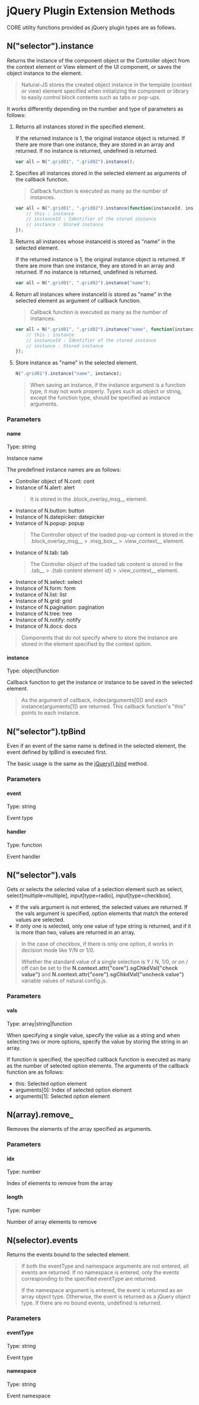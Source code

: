 # jQuery Plugin Extension Methods

CORE utility functions provided as jQuery plugin types are as follows.

## N("selector").instance

Returns the instance of the component object or the Controller object from the context element or View element of the UI component, or saves the object instance to the element.

> Natural-JS stores the created object instance in the template (context or view) element specified when initializing the component or library to easily control block contents such as tabs or pop-ups.

It works differently depending on the number and type of parameters as follows:

1. Returns all instances stored in the specified element.
   
   If the returned instance is 1, the original instance object is returned. If there are more than one instance, they are stored in an array and returned. If no instance is returned, undefined is returned.
   
   ```javascript
   var all = N(".grid01", ".grid02").instance();
   ```

2. Specifies all instances stored in the selected element as arguments of the callback function.
   
   > Callback function is executed as many as the number of instances.
   
   ```javascript
   var all = N(".grid01", ".grid02").instance(function(instanceId, instance) {
       // this : instance
       // instanceId : Identifier of the stored instance
       // instance : Stored instance
   });
   ```

3. Returns all instances whose instanceId is stored as "name" in the selected element.
   
   If the returned instance is 1, the original instance object is returned. If there are more than one instance, they are stored in an array and returned. If no instance is returned, undefined is returned.
   
   ```javascript
   var all = N(".grid01", ".grid02").instance("name");
   ```

4. Return all instances where instanceId is stored as "name" in the selected element as argument of callback function.
   
   > Callback function is executed as many as the number of instances.
   
   ```javascript
   var all = N(".grid01", ".grid02").instance("name", function(instanceId, instance) {
       // this : instance
       // instanceId : Identifier of the stored instance
       // instance : Stored instance
   });
   ```

5. Store instance as "name" in the selected element.
   
   ```javascript
   N(".grid01").instance("name", instance);
   ```
   
   > When saving an instance, if the instance argument is a function type, it may not work properly. Types such as object or string, except the function type, should be specified as instance arguments.

### Parameters

#### name

Type: string

Instance name

The predefined instance names are as follows:

- Controller object of N.cont: cont
- Instance of N.alert: alert
  > It is stored in the .block_overlay_msg__ element.
- Instance of N.button: button
- Instance of N.datepicker: datepicker
- Instance of N.popup: popup
  > The Controller object of the loaded pop-up content is stored in the .block_overlay_msg__ > .msg_box__ > .view_context__ element.
- Instance of N.tab: tab
  > The Controller object of the loaded tab content is stored in the .tab__ > .{tab content element id} > .view_context__ element.
- Instance of N.select: select
- Instance of N.form: form
- Instance of N.list: list
- Instance of N.grid: grid
- Instance of N.pagination: pagination
- Instance of N.tree: tree
- Instance of N.notify: notify
- Instance of N.docs: docs

> Components that do not specify where to store the instance are stored in the element specified by the context option.

#### instance

Type: object|function

Callback function to get the instance or instance to be saved in the selected element.

> As the argument of callback, index(arguments[0]) and each instance(arguments[1]) are returned. This callback function's "this" points to each instance.

## N("selector").tpBind

Even if an event of the same name is defined in the selected element, the event defined by tpBind is executed first.

The basic usage is the same as the [jQuery().bind](//api.jquery.com/bind) method.

### Parameters

#### event

Type: string

Event type

#### handler

Type: function

Event handler

## N("selector").vals

Gets or selects the selected value of a selection element such as select, select[multiple=multiple], input[type=radio], input[type=checkbox].

- If the vals argument is not entered, the selected values are returned. If the vals argument is specified, option elements that match the entered values are selected.
- If only one is selected, only one value of type string is returned, and if it is more than two, values are returned in an array.

> In the case of checkbox, if there is only one option, it works in decision mode like Y/N or 1/0.
>
> Whether the standard value of a single selection is Y / N, 1/0, or on / off can be set to the **N.context.attr("core").sgChkdVal("check value")** and **N.context.attr("core").sgChkdVal("uncheck value")** variable values of natural.config.js.

### Parameters

#### vals

Type: array|string|function

When specifying a single value, specify the value as a string and when selecting two or more options, specify the value by storing the string in an array.

If function is specified, the specified callback function is executed as many as the number of selected option elements. The arguments of the callback function are as follows:

- this: Selected option element
- arguments[0]: Index of selected option element
- arguments[1]: Selected option element

## N(array).remove_

Removes the elements of the array specified as arguments.

### Parameters

#### idx

Type: number

Index of elements to remove from the array

#### length

Type: number

Number of array elements to remove

## N(selector).events

Returns the events bound to the selected element.

> If both the eventType and namespace arguments are not entered, all events are returned. If no namespace is entered, only the events corresponding to the specified eventType are returned.
>
> If the namespace argument is entered, the event is returned as an array object type. Otherwise, the event is returned as a jQuery object type. If there are no bound events, undefined is returned.

### Parameters

#### eventType

Type: string

Event type

#### namespace

Type: string

Event namespace
